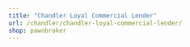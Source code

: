 ```yaml
---
title: "Chandler Loyal Commercial Lender"
url: /chandler/chandler-loyal-commercial-lender/
shop: pawnbroker
---
```

